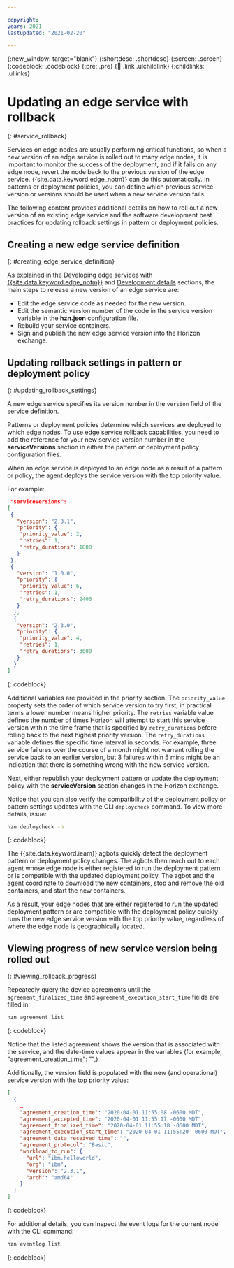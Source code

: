 ```yaml
---

copyright:
years: 2021
lastupdated: "2021-02-20"

---
```


{:new_window: target="blank"}
{:shortdesc: .shortdesc}
{:screen: .screen}
{:codeblock: .codeblock}
{:pre: .pre}
{:child: .link .ulchildlink}
{:childlinks: .ullinks}

# Updating an edge service with rollback
{: #service_rollback}

Services on edge nodes are usually performing critical functions, so when a new version of an edge service is rolled out to many edge nodes, it is important to monitor the success of the deployment, and if it fails on any edge node, revert the node back to the previous version of the edge service. {{site.data.keyword.edge_notm}} can do this automatically. In patterns or deployment policies, you can define which previous service version or versions should be used when a new service version fails.

The following content provides additional details on how to roll out a new version of an existing edge service and the software development best practices for updating rollback settings in pattern or deployment policies.

## Creating a new edge service definition
{: #creating_edge_service_definition}

As explained in the [Developing edge services with {{site.data.keyword.edge_notm}}](../developing/developing.md) and [Development details](../developing/developing_details.md) sections, the main steps to release a new version of an edge service are:

- Edit the edge service code as needed for the new version.
- Edit the semantic version number of the code in the service version variable in the **hzn.json** configuration file.
- Rebuild your service containers.
- Sign and publish the new edge service version into the Horizon exchange.

## Updating rollback settings in pattern or deployment policy
{: #updating_rollback_settings}

A new edge service specifies its version number in the `version` field of the service definition.  

Patterns or deployment policies determine which services are deployed to which edge nodes. To use edge service rollback capabilities, you need to add the reference for your new service version number in the **serviceVersions** section in either the pattern or deployment policy configuration files.

When an edge service is deployed to an edge node as a result of a pattern or policy, the agent deploys the service version with the top priority value.

For example:

```json
 "serviceVersions": 
[
 {
   "version": "2.3.1",
   "priority": {
    "priority_value": 2,
    "retries": 1,
    "retry_durations": 1800
   }
 },
 {
   "version": "1.0.0",
   "priority": {
    "priority_value": 6,
    "retries": 1,
    "retry_durations": 2400
   }
  },
  {
   "version": "2.3.0",
   "priority": {
    "priority_value": 4,
    "retries": 1,
    "retry_durations": 3600
   }
  }
]
```
{: codeblock}

Additional variables are provided in the priority section. The `priority_value` property sets the order of which service version to try first, in practical terms a lower number means higher priority. The `retries` variable value defines the number of times Horizon will attempt to start this service version within the time frame that is specified by `retry_durations` before rolling back to the next highest priority version. The `retry_durations` variable defines the specific time interval in seconds. For example, three service failures over the course of a month might not warrant rolling the service back to an earlier version, but 3 failures within 5 mins might be an indication that there is something wrong with the new service version.

Next, either republish your deployment pattern or update the deployment policy with the **serviceVersion** section changes in the Horizon exchange.

Notice that you can also verify the compatibility of the deployment policy or pattern settings updates with the CLI `deploycheck` command. To view more details, issue: 

```bash
hzn deploycheck -h
```
{: codeblock}

The {{site.data.keyword.ieam}} agbots quickly detect the deployment pattern or deployment policy changes. The agbots then reach out to each agent whose edge node is either registered to run the deployment pattern or is compatible with the updated deployment policy. The agbot and the agent coordinate to download the new containers, stop and remove the old containers, and start the new containers.

As a result, your edge nodes that are either registered to run the updated deployment pattern or are compatible with the deployment policy quickly runs the new edge service version with the top priority value, regardless of where the edge node is geographically located.
 

## Viewing progress of new service version being rolled out
{: #viewing_rollback_progress}

Repeatedly query the device agreements until the `agreement_finalized_time` and `agreement_execution_start_time` fields are filled in: 

```bash
hzn agreement list
```
{: codeblock}

Notice that the listed agreement shows the version that is associated with the service, and the date-time values appear in the variables (for example, "agreement_creation_time": "",)

Additionally, the version field is populated with the new (and operational) service version with the top priority value:

```json
[
  {
    …
    "agreement_creation_time": "2020-04-01 11:55:08 -0600 MDT",
    "agreement_accepted_time": "2020-04-01 11:55:17 -0600 MDT",
    "agreement_finalized_time": "2020-04-01 11:55:18 -0600 MDT",
    "agreement_execution_start_time": "2020-04-01 11:55:20 -0600 MDT",
    "agreement_data_received_time": "",
    "agreement_protocol": "Basic",
    "workload_to_run": {
      "url": "ibm.helloworld",
      "org": "ibm",
      "version": "2.3.1",
      "arch": "amd64"
    }
  }
]
```
{: codeblock}

For additional details, you can inspect the event logs for the current node with the CLI command:

```bash
hzn eventlog list
```
{: codeblock}
